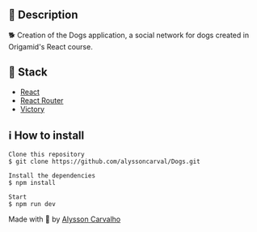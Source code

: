 <h2>🔖 Description</h2>
<p>🐕 Creation of the Dogs application, a social network for dogs created in Origamid's React course.</p>

<h2>🚀 Stack</h2>
<ul>
    <li><a href="https://create-react-app.dev/" target="_blank">React</a></li>
    <li><a href="https://reactrouter.com/" target="_blank">React Router</a></li>
    <li><a href="https://github.com/FormidableLabs/victory" target="_blank">Victory</a></li>
</ul>

<h2>ℹ️ How to install</h2>

    Clone this repository
    $ git clone https://github.com/alyssoncarval/Dogs.git

    Install the dependencies
    $ npm install

    Start
    $ npm run dev

Made with 💙 by <a href="https://github.com/alyssoncarval/" target="_blank">Alysson Carvalho</a></p>
